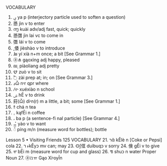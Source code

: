 VOCABULARY

1.  ؠ ya p (interjectory particle used to soften a question)
2.  愻 jìn v to enter
3.  ൬ kuài adv/adj fast, quick; quickly
4.  愻㣅 jìn lai vc to come in
5.  㣅 lái v to come
6.  ˛倭 jièshào v to introduce
7.  ɺʁ yí xià n+m once; a bit [See Grammar 1.]
8.  ㋧⋔ gąoxìng adj happy, pleased
9.  ឍˌ piàoliang adj pretty
10. ࠈ zuò v to sit
11. ߱ zài prep at; in; on [See Grammar 3.]
12. ڊѽ nיr qpr where
13. Ⳇዮ xuéxiào n school
14. ۺ hĒ v to drink
15. 䈙(ѽ) diיn(r) m a little, a bit; some [See Grammar 1.]
16. ⥉ chá n tea
17. ٖ۔ kąfĒi n coffee
18. ، ba p (a sentence-fi nal particle) [See Grammar 4.]
19. ⣬ yào v to want
20. ᮁ píng m/n (measure word for bottles); bottle

Lesson 5 • Visiting Friends 125 VOCABULARY 21. רᾰ kĚlè n [Coke or Pepsi]
cola 22. ר ˫kĚyכ mv can; may 23. ⵙʃ㑌 duìbuqכ v sorry 24. 倹 gĚi v to give 25. ቸ
bĒi m (measure word for cup and glass) 26. ᖛ shuכ n water Proper Noun 27. ㋧ଅㅠ
Gąo XiיoyĨn
